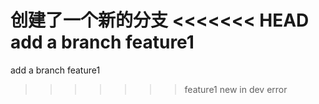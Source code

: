 创建了一个新的分支
<<<<<<< HEAD
add a branch feature1
=======
add a branch feature1
>>>>>>> feature1
new in dev
error
